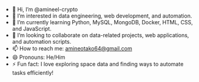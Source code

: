 - 👋 Hi, I’m @amineel-crypto  
- 👀 I’m interested in data engineering, web development, and automation.  
- 🌱 I’m currently learning Python, MySQL, MongoDB, Docker, HTML, CSS, and JavaScript.  
- 💞️ I’m looking to collaborate on data-related projects, web applications, and automation scripts.  
- 📫 How to reach me: amineotako64@gmail.com  
- 😄 Pronouns: He/Him  
- ⚡ Fun fact: I love exploring space data and finding ways to automate tasks efficiently!  
